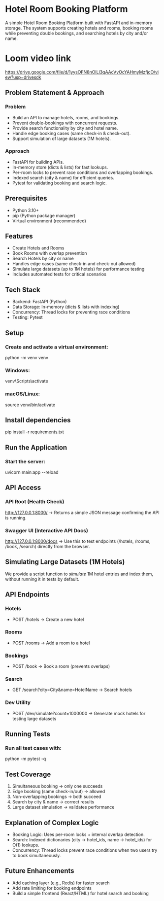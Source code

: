 # Hotel Room Booking Platform 

A simple Hotel Room Booking Platform built with FastAPI and in-memory storage.
The system supports creating hotels and rooms, booking rooms while preventing double bookings, and searching hotels by city and/or name.

# Loom video link
https://drive.google.com/file/d/1yysOFN8nOlLl3qAAcVvOcYAHmyMzfjcO/view?usp=drivesdk

## Problem Statement & Approach
### Problem
- Build an API to manage hotels, rooms, and bookings.
- Prevent double-bookings with concurrent requests.
- Provide search functionality by city and hotel name.
- Handle edge booking cases (same check-in & check-out).
- Support simulation of large datasets (1M hotels).
### Approach
- FastAPI for building APIs.
- In-memory store (dicts & lists) for fast lookups.
- Per-room locks to prevent race conditions and overlapping bookings.
- Indexed search (city & name) for efficient queries.
- Pytest for validating booking and search logic.

## Prerequisites
- Python 3.10+
- pip (Python package manager)
- Virtual environment (recommended)

## Features
- Create Hotels and Rooms
- Book Rooms with overlap prevention
- Search Hotels by city or name
- Handles edge cases (same check-in and check-out allowed)
- Simulate large datasets (up to 1M hotels) for performance testing
- Includes automated tests for critical scenarios

## Tech Stack
- Backend: FastAPI (Python)
- Data Storage: In-memory (dicts & lists with indexing)
- Concurrency: Thread locks for preventing race conditions
- Testing: Pytest

## Setup
### Create and activate a virtual environment:
python -m venv venv
### Windows: 
venv\Scripts\activate
### macOS/Linux:
source venv/bin/activate

## Install dependencies
pip install -r requirements.txt

## Run the Application
### Start the server:
uvicorn main:app --reload

## API Access

### API Root (Health Check)
http://127.0.0.1:8000/
→ Returns a simple JSON message confirming the API is running.

### Swagger UI (Interactive API Docs)
http://127.0.0.1:8000/docs
→ Use this to test endpoints (/hotels, /rooms, /book, /search) directly from the browser.

## Simulating Large Datasets (1M Hotels)
We provide a script function to _simulate_ 1M hotel entries and index them, without running it in tests by default.

## API Endpoints
### Hotels
- POST /hotels → Create a new hotel

### Rooms
- POST /rooms → Add a room to a hotel

### Bookings
- POST /book → Book a room (prevents overlaps)

### Search
- GET /search?city=City&name=HotelName → Search hotels

### Dev Utility
- POST /dev/simulate?count=1000000 → Generate mock hotels for testing large datasets

## Running Tests
### Run all test cases with:
python -m pytest -q

## Test Coverage
1. Simultaneous booking → only one succeeds
2. Edge booking (same check-in/out) → allowed
3. Non-overlapping bookings → both succeed
4. Search by city & name → correct results
5. Large dataset simulation → validates performance

## Explanation of Complex Logic
- Booking Logic: Uses per-room locks + interval overlap detection.
- Search: Indexed dictionaries (city → hotel_ids, name → hotel_ids) for O(1) lookups.
- Concurrency: Thread locks prevent race conditions when two users try to book simultaneously.

## Future Enhancements

- Add caching layer (e.g., Redis) for faster search
- Add rate limiting for booking endpoints
- Build a simple frontend (React/HTML) for hotel search and booking

